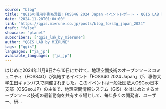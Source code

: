 ```yaml
---
source: "blog"
title: "QGISの活用事例も満載！FOSS4G 2024 Japan イベントレポート - QGIS LAB by MIERUNE"
date: "2024-11-20T01:00:00"
link: "https://qgis.mierune.co.jp/posts/blog_foss4g_japan_2024"
draft: "false"
showcase: "planet"
subscribers: ["qgis_lab_by_mierune"]
author: "QGIS LAB by MIERUNE"
tags: ["qgis"]
languages: ["ja_jp"]
available_languages: ["ja_jp"]
---
```


はじめに2024年11月9日から10日にかけて、地理空間技術のオープンソースコミュニティ（FOSS4G）が集結するイベント「FOSS4G 2024 Japan」が、専修大学生田キャンパスで開催されました。このイベントは一般社団法人OSGeo日本支部（OSGeo.JP）の主催で、地理空間情報システム（GIS）をはじめとするオープンソース技術の最新動向を共有する場として、毎年多くの開発者、ユーザー、研...

